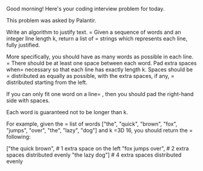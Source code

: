 Good morning! Here's your coding interview problem for today.

This problem was asked by Palantir.

Write an algorithm to justify text. =
Given a sequence of words and an integer
line length k, return a list of =
strings which represents each line, fully
justified.

More specifically, you should have as many words as possible in each line. =
There
should be at least one space between each word. Pad extra spaces when=
 necessary
so that each line has exactly length k. Spaces should be =
distributed as equally
as possible, with the extra spaces, if any, =
distributed starting from the left.

If you can only fit one word on a line=
, then you should pad the right-hand side
with spaces.

Each word is guaranteed not to be longer than k.

For example, given the =
list of words ["the", "quick", "brown", "fox", "jumps",
"over", "the", "lazy", "dog"] and k =3D 16, you should return the =
following:

["the  quick brown", # 1 extra space on the left
"fox  jumps  over", # 2 extra spaces distributed evenly
"the   lazy   dog"] # 4 extra spaces distributed evenly